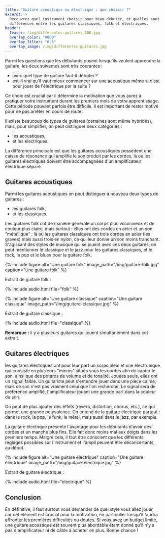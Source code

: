 ```yaml
---
title: "Guitare acoustique ou électrique : que choisir ?"
excerpt: >
  Découvrez quel instrument choisir pour bien débuter, et quelles sont les
  différences entre les guitares classiques, folk et électriques.
header:
  teaser: /img/differentes-guitares_300.jpg
  overlay_color: "#000"
  overlay_filter: "0.5"
  overlay_image: /img/differentes-guitares.jpg
---
```


Parmi les questions que les débutants posent lorsqu'ils veulent apprendre la 
guitare, les deux suivantes sont très courantes :

- avec quel type de guitare faut-il débuter ?
- est-il vrai qu'il vaut mieux commencer sur une acoustique même si c'est pour 
jouer de l'électrique par la suite ?

Ce choix est crucial car il détermine la motivation que vous aurez à pratiquer 
votre instrument durant les premiers mois de votre apprentissage. Cette période 
pouvant parfois être difficile, il est important de rester motivé pour ne pas 
arrêter en cours de route.

Il existe beaucoup de types de guitares (certaines sont même hybrides), mais, 
pour simplifier, on peut distinguer deux catégories :

- les acoustiques,
- et les électriques.

La différence principale est que les guitares acoustiques possèdent une caisse 
de résonance qui amplifie le son produit par les cordes, là où les guitares 
électriques doivent être accompagnées d'un amplificateur électrique séparé.

## Guitares acoustiques

Parmi les guitares acoustiques on peut distinguer à nouveau deux types de 
guitares :

- les guitares folk,
- et les classiques.

Les guitares folk ont de manière générale un corps plus volumineux et de 
couleur plus claire, mais surtout : elles ont des cordes en acier et un son 
"métallique" ; là où les guitares classiques ont trois cordes en acier (les 
graves) mais aussi trois en nylon, ce qui leur donne un son moins tranchant. 
S'agissant des styles de musique qui se jouent avec ces deux guitares, on peut 
mentionner le classique et le jazz pour les guitares classiques, et le rock, la 
pop et le blues pour la guitare folk.

{% include figure alt="Une guitare folk" image_path="/img/guitare-folk.jpg"
caption="Une guitare folk" %}

Extrait de guitare folk :

{% include audio.html file="folk" %}

{% include figure alt="Une guitare classique" caption="Une guitare classique"
image_path="/img/guitare-classique.jpg" %}

Extrait de guitare classique :

{% include audio.html file="classique" %}

**Remarque :** il y a plusieurs guitares qui jouent simultanément dans cet 
extrait.

## Guitares électriques

les guitares électriques ont pour leur part un corps plein et une électronique 
qui consiste en plusieurs "micros" situés sous les cordes afin de capter le 
son, ainsi que des potards de volume et de tonalité. Jouées seuls, elles ont un 
signal faible. Un guitariste peut s'entendre jouer dans une pièce calme, mais 
ce son n'est pas vraiment celui que l'on recherche. Le signal sera de 
préférence amplifié, l'amplificateur jouant une grande part dans la couleur du 
son.

On peut de plus ajouter des effets (réverb, distortion, chorus, etc.), ce qui 
permet une grande polyvalence. On entend de la guitare électrique partout : 
dans le rock, la pop, le funk, le métal, mais aussi dans le jazz, par exemple.

La guitare électrique présente l'avantage pour les débutants d'avoir des cordes 
et un manche plus fins. Elle fait donc moins mal aux doigts dans les premiers 
temps. Malgré cela, il faut être conscient que les différents réglages 
possibles sur l'instrument et l'ampli peuvent être déconcertants, au début.

{% include figure alt="Une guitare électrique" caption="Une guitare électrique"
image_path="/img/guitare-electrique.jpg" %}

Extrait de guitare électrique :

{% include audio.html file="electrique" %}

## Conclusion

En définitive, il faut surtout vous demander de quel style vous allez jouer, 
car cet élément est crucial pour la motivation, en particulier lorsqu'il faudra 
affronter les premières difficultés ou doutes. Si vous avez un budget limité, 
une guitare acoustique est souvent plus abordable étant donné qu'il n'y a pas 
d'amplificateur ni de câble à acheter en plus. Bonne chance !
